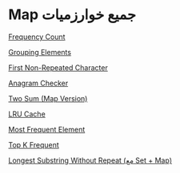 # Map جميع خوارزميات

[Frequency Count](Map%20%D8%AC%D9%85%D9%8A%D8%B9%20%D8%AE%D9%88%D8%A7%D8%B1%D8%B2%D9%85%D9%8A%D8%A7%D8%AA%202219b88f4c7b80b1a4b9d06397246bc7/Frequency%20Count%202219b88f4c7b80b1ae6ef8864c6cc677.md)

[Grouping Elements
](Map%20%D8%AC%D9%85%D9%8A%D8%B9%20%D8%AE%D9%88%D8%A7%D8%B1%D8%B2%D9%85%D9%8A%D8%A7%D8%AA%202219b88f4c7b80b1a4b9d06397246bc7/Grouping%20Elements%202219b88f4c7b802cadaae1951a958107.md)

[First Non-Repeated Character
](Map%20%D8%AC%D9%85%D9%8A%D8%B9%20%D8%AE%D9%88%D8%A7%D8%B1%D8%B2%D9%85%D9%8A%D8%A7%D8%AA%202219b88f4c7b80b1a4b9d06397246bc7/First%20Non-Repeated%20Character%202219b88f4c7b801882dbfca4135af06b.md)

[Anagram Checker
](Map%20%D8%AC%D9%85%D9%8A%D8%B9%20%D8%AE%D9%88%D8%A7%D8%B1%D8%B2%D9%85%D9%8A%D8%A7%D8%AA%202219b88f4c7b80b1a4b9d06397246bc7/Anagram%20Checker%202219b88f4c7b80f0b065d6affa7ba41e.md)

[Two Sum (Map Version)
](Map%20%D8%AC%D9%85%D9%8A%D8%B9%20%D8%AE%D9%88%D8%A7%D8%B1%D8%B2%D9%85%D9%8A%D8%A7%D8%AA%202219b88f4c7b80b1a4b9d06397246bc7/Two%20Sum%20(Map%20Version)%202219b88f4c7b80b981a7e2745c9fde51.md)

[LRU Cache
](Map%20%D8%AC%D9%85%D9%8A%D8%B9%20%D8%AE%D9%88%D8%A7%D8%B1%D8%B2%D9%85%D9%8A%D8%A7%D8%AA%202219b88f4c7b80b1a4b9d06397246bc7/LRU%20Cache%202219b88f4c7b80858f3df0bde2f611ad.md)

[Most Frequent Element
](Map%20%D8%AC%D9%85%D9%8A%D8%B9%20%D8%AE%D9%88%D8%A7%D8%B1%D8%B2%D9%85%D9%8A%D8%A7%D8%AA%202219b88f4c7b80b1a4b9d06397246bc7/Most%20Frequent%20Element%202219b88f4c7b8088be6fdab56531502e.md)

[Top K Frequent
](Map%20%D8%AC%D9%85%D9%8A%D8%B9%20%D8%AE%D9%88%D8%A7%D8%B1%D8%B2%D9%85%D9%8A%D8%A7%D8%AA%202219b88f4c7b80b1a4b9d06397246bc7/Top%20K%20Frequent%202219b88f4c7b808696fed5d9c3da2e14.md)

[Longest Substring Without Repeat (مع Set + Map)
](Map%20%D8%AC%D9%85%D9%8A%D8%B9%20%D8%AE%D9%88%D8%A7%D8%B1%D8%B2%D9%85%D9%8A%D8%A7%D8%AA%202219b88f4c7b80b1a4b9d06397246bc7/Longest%20Substring%20Without%20Repeat%20(%D9%85%D8%B9%20Set%20+%20Map)%202219b88f4c7b80dbb9cee23acae18a0b.md)